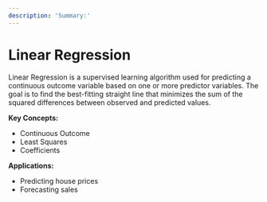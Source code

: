 ```yaml
---
description: 'Summary:'
---
```


# Linear Regression

Linear Regression is a supervised learning algorithm used for predicting a continuous outcome variable based on one or more predictor variables. The goal is to find the best-fitting straight line that minimizes the sum of the squared differences between observed and predicted values.

**Key Concepts:**

* Continuous Outcome
* Least Squares
* Coefficients

**Applications:**

* Predicting house prices
* Forecasting sales

